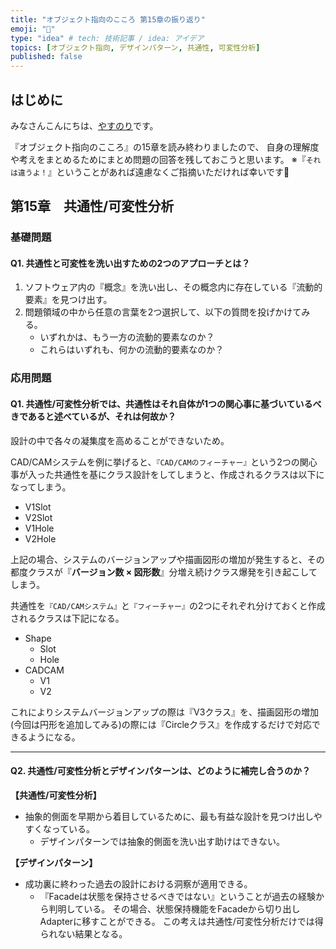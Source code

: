 ```yaml
---
title: "オブジェクト指向のこころ 第15章の振り返り"
emoji: "📗"
type: "idea" # tech: 技術記事 / idea: アイデア
topics: [オブジェクト指向, デザインパターン, 共通性, 可変性分析]
published: false
---
```

## はじめに
みなさんこんにちは、[やすのり](https://twitter.com/Bjp78xoSUd89227)です。

『オブジェクト指向のこころ』の15章を読み終わりましたので、
自身の理解度や考えをまとめるためにまとめ問題の回答を残しておこうと思います。
※『`それは違うよ！`』ということがあれば遠慮なくご指摘いただければ幸いです🙇

## 第15章　共通性/可変性分析

### 基礎問題
#### Q1. 共通性と可変性を洗い出すための2つのアプローチとは？
1. ソフトウェア内の『概念』を洗い出し、その概念内に存在している『流動的要素』を見つけ出す。
2. 問題領域の中から任意の言葉を2つ選択して、以下の質問を投げかけてみる。
    - いずれかは、もう一方の流動的要素なのか？
    - これらはいずれも、何かの流動的要素なのか？

### 応用問題
#### Q1. 共通性/可変性分析では、共通性はそれ自体が1つの関心事に基づいているべきであると述べているが、それは何故か？
設計の中で各々の凝集度を高めることができないため。

CAD/CAMシステムを例に挙げると、`『CAD/CAMのフィーチャー』`という2つの関心事が入った共通性を基にクラス設計をしてしまうと、作成されるクラスは以下になってしまう。
- V1Slot
- V2Slot
- V1Hole
- V2Hole

上記の場合、システムのバージョンアップや描画図形の増加が発生すると、その都度クラスが『**バージョン数 × 図形数**』分増え続けクラス爆発を引き起こしてしまう。

共通性を`『CAD/CAMシステム』`と`『フィーチャー』`の2つにそれぞれ分けておくと作成されるクラスは下記になる。
- Shape
  - Slot
  - Hole
- CADCAM
  - V1
  - V2

これによりシステムバージョンアップの際は『V3クラス』を、描画図形の増加(今回は円形を追加してみる)の際には『Circleクラス』を作成するだけで対応できるようになる。

---

#### Q2. 共通性/可変性分析とデザインパターンは、どのように補完し合うのか？
**【共通性/可変性分析】**
- 抽象的側面を早期から着目しているために、最も有益な設計を見つけ出しやすくなっている。
  - デザインパターンでは抽象的側面を洗い出す助けはできない。

**【デザインパターン】**
  - 成功裏に終わった過去の設計における洞察が適用できる。
    - 『Facadeは状態を保持させるべきではない』ということが過去の経験から判明している。
    その場合、状態保持機能をFacadeから切り出しAdapterに移すことができる。
    この考えは共通性/可変性分析だけでは得られない結果となる。